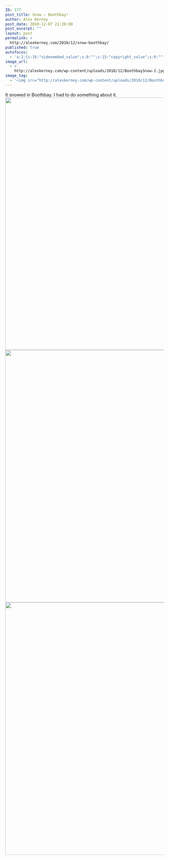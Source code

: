 ```yaml
---
ID: 177
post_title: Snow — Boothbay!
author: Alex Kerney
post_date: 2010-12-07 21:20:00
post_excerpt: ""
layout: post
permalink: >
  http://alexkerney.com/2010/12/snow-boothbay/
published: true
autofocus:
  - 'a:2:{s:16:"videoembed_value";s:0:"";s:15:"copyright_value";s:0:"";}'
image_url:
  - >
    http://alexkerney.com/wp-content/uploads/2010/12/BoothbaySnow-2.jpg
image_tag:
  - '<img src="http://alexkerney.com/wp-content/uploads/2010/12/BoothbaySnow-2.jpg" />'
---
```

It snowed in Boothbay. I had to do something about it. <a rel="attachment wp-att-179" href="http://alexkerney.com/?attachment_id=179"><img class="aligncenter size-full wp-image-179" title="BoothbaySnow 2" src="http://alexkerney.com/wp-content/uploads/2010/12/BoothbaySnow-2.jpg" alt="" width="531" height="800" /></a> <a rel="attachment wp-att-180" href="http://alexkerney.com/?attachment_id=180"><img class="aligncenter size-full wp-image-180" title="BoothbaySnow 3" src="http://alexkerney.com/wp-content/uploads/2010/12/BoothbaySnow-3.jpg" alt="" width="531" height="800" /></a> <a rel="attachment wp-att-178" href="http://alexkerney.com/?attachment_id=178"><img class="aligncenter size-full wp-image-178" title="BoothbaySnow 1" src="http://alexkerney.com/wp-content/uploads/2010/12/BoothbaySnow-1.jpg" alt="" width="533" height="800" /></a>